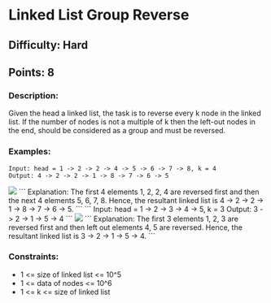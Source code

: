 # Linked List Group Reverse
## Difficulty: Hard
## Points: 8
### Description:
Given the head a linked list, the task is to reverse every k node in the linked list. If the number of nodes is not a multiple of k then the left-out nodes in the end, should be considered as a group and must be reversed.

### Examples:
```
Input: head = 1 -> 2 -> 2 -> 4 -> 5 -> 6 -> 7 -> 8, k = 4
Output: 4 -> 2 -> 2 -> 1 -> 8 -> 7 -> 6 -> 5
```
<img src="https://media.geeksforgeeks.org/img-practice/prod/addEditProblem/700013/Web/Other/blobid0_1723298986.png">
```
Explanation: The first 4 elements 1, 2, 2, 4 are reversed first and then the next 4 elements 5, 6, 7, 8. Hence, the resultant linked list is 4 -> 2 -> 2 -> 1 -> 8 -> 7 -> 6 -> 5.
```
```
Input: head = 1 -> 2 -> 3 -> 4 -> 5, k = 3
Output: 3 -> 2 -> 1 -> 5 -> 4
```
<img src="https://media.geeksforgeeks.org/img-practice/prod/addEditProblem/700013/Web/Other/blobid1_1723298995.png">
```
Explanation: The first 3 elements 1, 2, 3 are reversed first and then left out elements 4, 5 are reversed. Hence, the resultant linked list is 3 -> 2 -> 1 -> 5 -> 4.
```

### Constraints:
- 1 <= size of linked list <= 10^5
- 1 <= data of nodes <= 10^6
- 1 <= k <= size of linked list 